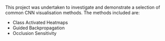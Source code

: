 This project was undertaken to investigate and demonstrate a selection of common CNN visualisation methods. 
The methods included are:
- Class Activated Heatmaps
- Guided Backpropagation
- Occlusion Sensitivity

